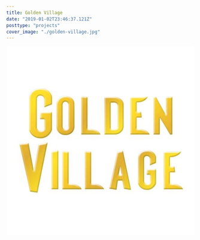 ```yaml
---
title: Golden Village
date: "2019-01-02T23:46:37.121Z"
posttype: "projects"
cover_image: "./golden-village.jpg"
---
```


![Chinese Salty Egg](./golden-village.jpg)
